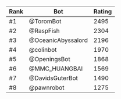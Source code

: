 Rank|Bot|Rating
---|---|---
#1|@ToromBot|2495
#2|@RaspFish|2304
#3|@OceanicAbyssalord|2196
#4|@colinbot|1970
#5|@OpeningsBot|1868
#6|@MMC_HUANGBAI|1569
#7|@DavidsGuterBot|1490
#8|@pawnrobot|1275
